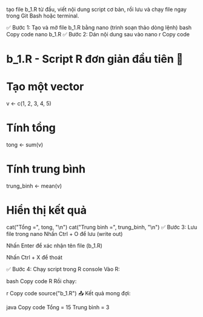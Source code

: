 tạo file b_1.R từ đầu, viết nội dung script cơ bản, rồi lưu và chạy file ngay trong Git Bash hoặc terminal.

✅ Bước 1: Tạo và mở file b_1.R bằng nano (trình soạn thảo dòng lệnh)
bash
Copy code
nano b_1.R
✅ Bước 2: Dán nội dung sau vào nano
r
Copy code
# b_1.R - Script R đơn giản đầu tiên 🧪

# Tạo một vector
v <- c(1, 2, 3, 4, 5)

# Tính tổng
tong <- sum(v)

# Tính trung bình
trung_binh <- mean(v)

# Hiển thị kết quả
cat("Tổng =", tong, "\n")
cat("Trung bình =", trung_binh, "\n")
✅ Bước 3: Lưu file trong nano
Nhấn Ctrl + O để lưu (write out)

Nhấn Enter để xác nhận tên file (b_1.R)

Nhấn Ctrl + X để thoát

✅ Bước 4: Chạy script trong R console
Vào R:

bash
Copy code
R
Rồi chạy:

r
Copy code
source("b_1.R")
📤 Kết quả mong đợi:

java
Copy code
Tổng = 15 
Trung bình = 3 
